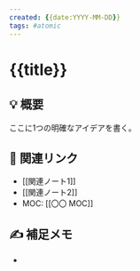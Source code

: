 ```yaml
---
created: {{date:YYYY-MM-DD}}
tags: #atomic
---
```


# {{title}}

## 💡 概要
ここに1つの明確なアイデアを書く。

## 🔗 関連リンク
- [[関連ノート1]]
- [[関連ノート2]]
- MOC: [[〇〇 MOC]]

## ✍ 補足メモ
- 
